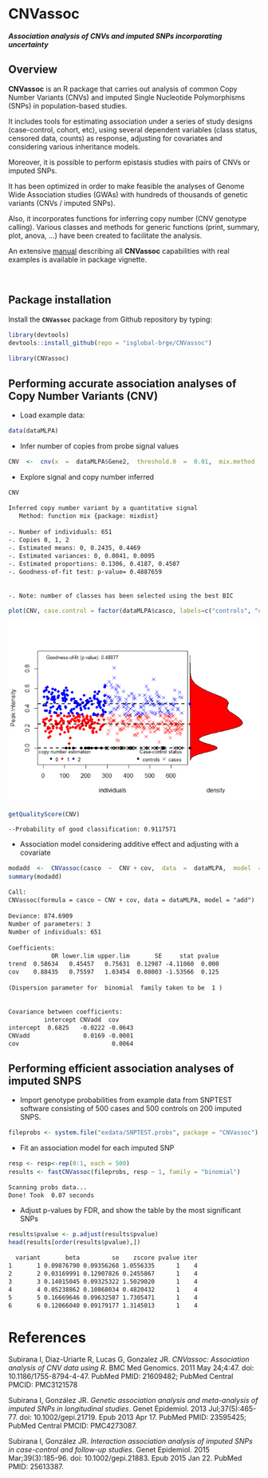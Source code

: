 
CNVassoc
========

***Association analysis of CNVs and imputed SNPs incorporating uncertainty***

Overview
--------

**CNVassoc** is an R package that carries out analysis of common Copy Number Variants (CNVs) and imputed Single Nucleotide Polymorphisms (SNPs) in population-based studies.

It includes tools for estimating association under a series of study designs (case-control, cohort, etc), using several dependent variables (class status, censored data, counts) as response, adjusting for covariates and considering various inheritance models.

Moreover, it is possible to perform epistasis studies with pairs of CNVs or imputed SNPs.

It has been optimized in order to make feasible the analyses of Genome Wide Association studies (GWAs) with hundreds of thousands of genetic variants (CNVs / imputed SNPs).

Also, it incorporates functions for inferring copy number (CNV genotype calling). Various classes and methods for generic functions (print, summary, plot, anova, ...) have been created to facilitate the analysis.

An extensive [manual](https://github.com/isglobal-brge/CNVassoc/blob/master/CNVassoc_vignette.pdf) describing all **CNVassoc** capabilities with real examples is available in package vignette.

<br>

Package installation
--------------------

Install the **`CNVassoc`** package from Github repository by typing:

``` r
library(devtools)
devtools::install_github(repo = "isglobal-brge/CNVassoc")
```

``` r
library(CNVassoc)
```

Performing accurate association analyses of Copy Number Variants (CNV)
----------------------------------------------------------------------

-   Load example data:

``` r
data(dataMLPA)
```

-   Infer number of copies from probe signal values

``` r
CNV  <-  cnv(x  =  dataMLPA$Gene2,  threshold.0  =  0.01,  mix.method  =  "mixdist")
```

-   Explore signal and copy number inferred

``` r
CNV
```


    Inferred copy number variant by a quantitative signal
       Method: function mix {package: mixdist}  

    -. Number of individuals: 651 
    -. Copies 0, 1, 2 
    -. Estimated means: 0, 0.2435, 0.4469 
    -. Estimated variances: 0, 0.0041, 0.0095 
    -. Estimated proportions: 0.1306, 0.4187, 0.4507 
    -. Goodness-of-fit test: p-value= 0.4887659 


    -. Note: number of classes has been selected using the best BIC

``` r
plot(CNV, case.control = factor(dataMLPA$casco, labels=c("controls", "cases")))
```

![](README_files/figure-markdown_github/unnamed-chunk-5-1.png)

``` r
getQualityScore(CNV)
```

    --Probability of good classification: 0.9117571 

-   Association model considering additive effect and adjusting with a covariate

``` r
modadd  <-  CNVassoc(casco  ~  CNV + cov,  data  =  dataMLPA,  model  =  "add")
summary(modadd)
```


    Call:
    CNVassoc(formula = casco ~ CNV + cov, data = dataMLPA, model = "add")

    Deviance: 874.6909 
    Number of parameters: 3 
    Number of individuals: 651 

    Coefficients:
                OR lower.lim upper.lim       SE     stat pvalue
    trend  0.58634   0.45457   0.75631  0.12987 -4.11060  0.000
    cov    0.88435   0.75597   1.03454  0.08003 -1.53566  0.125

    (Dispersion parameter for  binomial  family taken to be  1 )


    Covariance between coefficients:
              intercept CNVadd  cov    
    intercept  0.6825   -0.0222 -0.0643
    CNVadd               0.0169 -0.0001
    cov                          0.0064

Performing efficient association analyses of imputed SNPS
---------------------------------------------------------

-   Import genotype probabilities from example data from SNPTEST software consisting of 500 cases and 500 controls on 200 imputed SNPS.

``` r
fileprobs <- system.file("exdata/SNPTEST.probs", package = "CNVassoc")
```

-   Fit an association model for each imputed SNP

``` r
resp <- resp<-rep(0:1, each = 500)
results <- fastCNVassoc(fileprobs, resp ~ 1, family = "binomial")
```

    Scanning probs data...
    Done! Took  0.07 seconds

-   Adjust p-values by FDR, and show the table by the most significant SNPs

``` r
results$pvalue <- p.adjust(results$pvalue)
head(results[order(results$pvalue),])
```

      variant       beta         se    zscore pvalue iter
    1       1 0.09876790 0.09356268 1.0556335      1    4
    2       2 0.03169991 0.12907826 0.2455867      1    4
    3       3 0.14015045 0.09325322 1.5029020      1    4
    4       4 0.05238862 0.10868034 0.4820432      1    4
    5       5 0.16669646 0.09632587 1.7305471      1    4
    6       6 0.12066040 0.09179177 1.3145013      1    4

References
==========

<p>
Subirana I, Diaz-Uriarte R, Lucas G, Gonzalez JR. <i>CNVassoc: Association analysis of CNV data using R</i>. BMC Med Genomics. 2011 May 24;4:47. doi: 10.1186/1755-8794-4-47. PubMed PMID: 21609482; PubMed Central PMCID: PMC3121578
</p>
<p>
Subirana I, González JR. <i>Genetic association analysis and meta-analysis of imputed SNPs in longitudinal studies</i>. Genet Epidemiol. 2013 Jul;37(5):465-77. doi: 10.1002/gepi.21719. Epub 2013 Apr 17. PubMed PMID: 23595425; PubMed Central PMCID: PMC4273087.
</p>
<p>
Subirana I, González JR. <i>Interaction association analysis of imputed SNPs in case-control and follow-up studies</i>. Genet Epidemiol. 2015 Mar;39(3):185-96. doi: 10.1002/gepi.21883. Epub 2015 Jan 22. PubMed PMID: 25613387.
</p>
